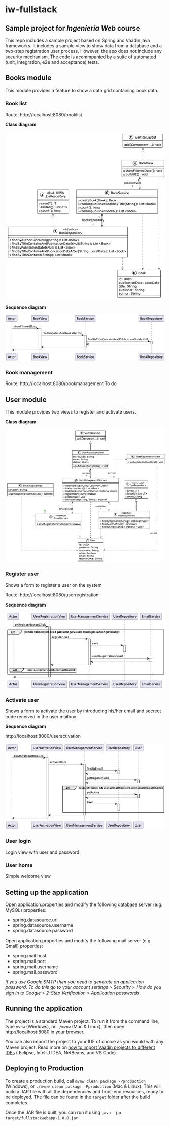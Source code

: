 # iw-fullstack

## Sample project for *Ingeniería Web* course

This repo includes a sample project based on Spring and Vaadin java frameworks. It includes a sample view to show data from a database and a two-step registration user process. However, the app does not include any security mechanism.
The code is acommpanied by a suite of automated (unit, integration, e2e and acceptance) tests.

## Books module
This module provides a feature to show a data grid containing book data. 

### Book list

Route: http://localhost:8080/booklist 

**Class diagram**

![UML class diagram](/models/Book%20Module%20Class%20Diagram.png)

**Sequence diagram**

![UML sequence diagram](/models/BookView_showFilteredData.png)

### Book management

Route: http://localhost:8080/bookmanagement
To do


## User module 
This module provides two views to register and activate users. 

**Class diagram**

![UML class diagram](/models/User%20Module%20Class%20Diagram.png)

### Register user
Shows a form to register a user on the system

Route: http://localhost:8080/userregistration 

**Sequence diagram**

![UML sequence diagram](/models/UserRegistrationView_onRegisterButtonClick.png)


### Activate user 
Shows a form to activate the user by introducing his/her email and secrect code received in the user mailbox

**Sequence diagram**

http://localhost:8080/useractivation 

![UML sequence diagram](/models/UserActivationView_onActivateButtonClick.png)


### User login 
Login view with user and password

### User home 
Simple welcome view


## Setting up the application

Open application.properties and modify the following database server (e.g. MySQL) properties:
- spring.datasource.url
- spring.datasource.username
- spring.datasource.password

Open application.properties and modify the following mail server (e.g. Gmail) properties:

- spring.mail.host
- spring.mail.port
- spring.mail.username
- spring.mail.password

*If you use Google SMTP then you need to generate an application password. To do this go to your account settings > Security > How do you sign in to Google > 2-Step Verification > Application passwords*

## Running the application

The project is a standard Maven project. To run it from the command line,
type `mvnw` (Windows), or `./mvnw` (Mac & Linux), then open
http://localhost:8080 in your browser.

You can also import the project to your IDE of choice as you would with any
Maven project. Read more
on [how to import Vaadin projects to different IDEs](https://vaadin.com/docs/latest/guide/step-by-step/importing) (
Eclipse, IntelliJ IDEA, NetBeans, and VS Code).




## Deploying to Production

To create a production build, call `mvnw clean package -Pproduction` (Windows),
or `./mvnw clean package -Pproduction` (Mac & Linux).
This will build a JAR file with all the dependencies and front-end resources,
ready to be deployed. The file can be found in the `target` folder after the build completes.

Once the JAR file is built, you can run it using
`java -jar target/fullstackwebapp-1.0.0.jar`
